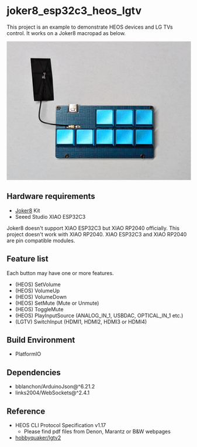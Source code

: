 # joker8_esp32c3_heos_lgtv

This project is an example to demonstrate HEOS devices and LG TVs control. It works on a Joker8 macropad as below.

![joker8.jpg](joker8.jpg)

## Hardware requirements

* [Joker8](https://blog.alglab.net/archives/joker8-xiaorp2040-macropad-en/) Kit
* Seeed Studio XIAO ESP32C3

Joker8 doesn't support XIAO ESP32C3 but XIAO RP2040 officially. This project doesn't work with XIAO RP2040. XIAO ESP32C3 and XIAO RP2040 are pin compatible modules.

## Feature list

Each button may have one or more features.

* (HEOS) SetVolume
* (HEOS) VolumeUp
* (HEOS) VolumeDown
* (HEOS) SetMute (Mute or Unmute)
* (HEOS) ToggleMute
* (HEOS) PlayInputSource (ANALOG_IN_1, USBDAC, OPTICAL_IN_1 etc.)
* (LGTV) SwitchInput (HDMI1, HDMI2, HDMI3 or HDMI4)

## Build Environment

* PlatformIO

## Dependencies

* bblanchon/ArduinoJson@^6.21.2
* links2004/WebSockets@^2.4.1

## Reference

* HEOS CLI Protocol Specification v1.17
  * Please find pdf files from Denon, Marantz or B&W webpages
* [hobbyquaker/lgtv2](https://github.com/hobbyquaker/lgtv2)
